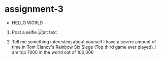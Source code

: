 # assignment-3

* HELLO WORLD


1. Post a selfie
![alt text][selfie]

[selfie]:	
855959521146525.jpg

2. Tell me something interesting about yourself
I have a severe amount of time in Tom Clancy's Rainbow Six Siege (Top third game ever played). I am top 7000 in the world out of 100,000

